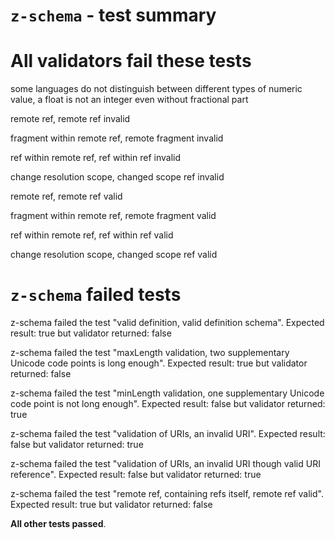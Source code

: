 # `z-schema` - test summary

# All validators fail these tests

some languages do not distinguish between different types of numeric value, a float is not an integer even without fractional part

remote ref, remote ref invalid

fragment within remote ref, remote fragment invalid

ref within remote ref, ref within ref invalid

change resolution scope, changed scope ref invalid

remote ref, remote ref valid

fragment within remote ref, remote fragment valid

ref within remote ref, ref within ref valid

change resolution scope, changed scope ref valid


# `z-schema` failed tests

z-schema failed the test &quot;valid definition, valid definition schema&quot;. Expected result: true but validator returned: false

z-schema failed the test &quot;maxLength validation, two supplementary Unicode code points is long enough&quot;. Expected result: true but validator returned: false

z-schema failed the test &quot;minLength validation, one supplementary Unicode code point is not long enough&quot;. Expected result: false but validator returned: true

z-schema failed the test &quot;validation of URIs, an invalid URI&quot;. Expected result: false but validator returned: true

z-schema failed the test &quot;validation of URIs, an invalid URI though valid URI reference&quot;. Expected result: false but validator returned: true

z-schema failed the test &quot;remote ref, containing refs itself, remote ref valid&quot;. Expected result: true but validator returned: false

**All other tests passed**.
